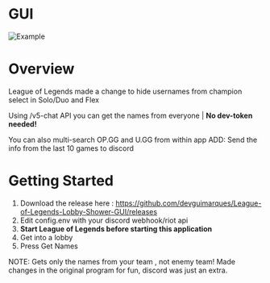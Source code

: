 # GUI
![Example](example.png)
# Overview

League of Legends made a change to hide usernames from champion select in Solo/Duo and Flex

Using /v5-chat API you can get the names from everyone
| __No dev-token needed!__

You can also multi-search OP.GG and U.GG from within app
ADD: Send the info from the last 10 games to discord

# Getting Started

1. Download the release here : https://github.com/devguimarques/League-of-Legends-Lobby-Shower-GUI/releases
2. Edit config.env with your discord webhook/riot api
3. __Start League of Legends before starting this application__
4. Get into a lobby
5. Press Get Names

NOTE: Gets only the names from your team , not enemy team!
      Made changes in the original program for fun, discord was just an extra.
